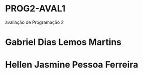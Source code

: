 # PROG2-AVAL1
avaliação de Programação 2
# Gabriel Dias Lemos Martins
# Hellen Jasmine Pessoa Ferreira
